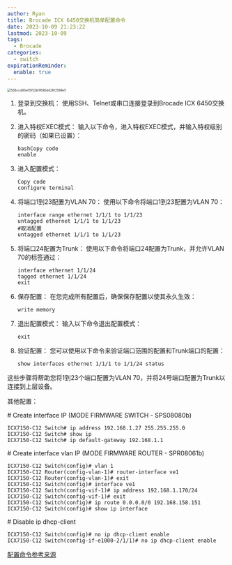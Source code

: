 ```yaml
---
author: Ryan
title: Brocade ICX 6450交换机简单配置命令
date: 2023-10-09 21:23:22
lastmod: 2023-10-09
tags:
  - Brocade
categories:
  - switch
expirationReminder:
  enable: true
---
```




<img src="https://cdn1.ryanxin.live/506ccd45e05f52bf9595d428f2599e5.jpg" alt="506ccd45e05f52bf9595d428f2599e5" style="zoom:50%;" />



1. 登录到交换机： 使用SSH、Telnet或串口连接登录到Brocade ICX 6450交换机。

2. 进入特权EXEC模式： 输入以下命令，进入特权EXEC模式，并输入特权级别的密码（如果已设置）：

   ```
   bashCopy code
   enable
   ```

3. 进入配置模式：

   ```
   Copy code
   configure terminal
   ```

4. 将端口1到23配置为VLAN 70： 使用以下命令将端口1到23配置为VLAN 70：

   ```
   interface range ethernet 1/1/1 to 1/1/23
   untagged ethernet 1/1/1 to 1/1/23
   #取消配置
   untagged ethernet 1/1/1 to 1/1/23
   ```

5. 将端口24配置为Trunk： 使用以下命令将端口24配置为Trunk，并允许VLAN 70的标签通过：

   ```
   interface ethernet 1/1/24
   tagged ethernet 1/1/24
   exit
   ```

6. 保存配置： 在您完成所有配置后，确保保存配置以使其永久生效：

   ```
   write memory
   ```

7. 退出配置模式： 输入以下命令退出配置模式：

   ```
   exit
   ```

8. 验证配置： 您可以使用以下命令来验证端口范围的配置和Trunk端口的配置：

   ```
   show interfaces ethernet 1/1/1 to 1/1/24 status
   ```

这些步骤将帮助您将1到23个端口配置为VLAN 70，并将24号端口配置为Trunk以连接到上层设备。





其他配置：

\# Create interface IP (MODE FIRMWARE SWITCH - SPS08080b)

```
ICX7150-C12 Switch# ip address 192.168.1.27 255.255.255.0
ICX7150-C12 Switch# show ip
ICX7150-C12 Switch# ip default-gateway 192.168.1.1
```



\# Create interface vlan IP (MODE FIRMWARE ROUTER - SPR08061b)

```
ICX7150-C12 Switch(config)# vlan 1
ICX7150-C12 Router(config-vlan-1)# router-interface ve1
ICX7150-C12 Router(config-vlan-1)# exit
ICX7150-C12 Switch(config)# interface ve1
ICX7150-C12 Switch(config-vif-1)# ip address 192.168.1.170/24
ICX7150-C12 Switch(config-vif-1)# exit
ICX7150-C12 Switch(config)# ip route 0.0.0.0/0 192.168.158.151
ICX7150-C12 Switch(config)# show ip interface
```





\# Disable ip dhcp-client 

```
ICX7150-C12 Switch(config)# no ip dhcp-client enable
ICX7150-C12 Switch(config-if-e1000-2/1/1)# no ip dhcp-client enable 
```





[配置命令参考来源](https://community.ruckuswireless.com/t5/ICX-Switches/Help-with-setting-up-VLAN-trunk-ports-on-ICX-switches-is-this/m-p/21922)



